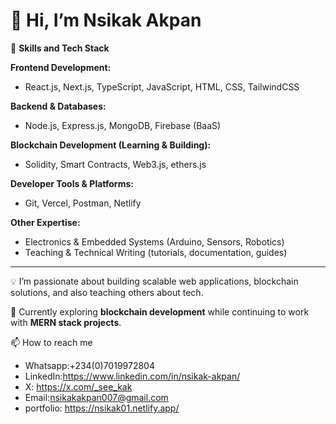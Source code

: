 # 👋 Hi, I’m Nsikak Akpan

🌟 **Skills and Tech Stack**

**Frontend Development:**  
- React.js, Next.js, TypeScript, JavaScript, HTML, CSS, TailwindCSS  

**Backend & Databases:**  
- Node.js, Express.js, MongoDB, Firebase (BaaS)  

**Blockchain Development (Learning & Building):**  
- Solidity, Smart Contracts, Web3.js, ethers.js  

**Developer Tools & Platforms:**  
- Git, Vercel, Postman, Netlify  

**Other Expertise:**  
- Electronics & Embedded Systems (Arduino, Sensors, Robotics)  
- Teaching & Technical Writing (tutorials, documentation, guides)  

---

💡 I’m passionate about building scalable web applications, blockchain solutions, and also teaching others about tech.  

🚀 Currently exploring **blockchain development** while continuing to work with **MERN stack projects**.  

📫 How to reach me
- Whatsapp:+234(0)7019972804
- LinkedIn:https://www.linkedin.com/in/nsikak-akpan/
- X: https://x.com/_see_kak
- Email:nsikakakpan007@gmail.com
- portfolio: https://nsikak01.netlify.app/
<!---
Kaksie-codes/Kaksie-codes is a ✨ special ✨ repository because its `README.md` (this file) appears on your GitHub profile.
You can click the Preview link to take a look at your changes.
--->
